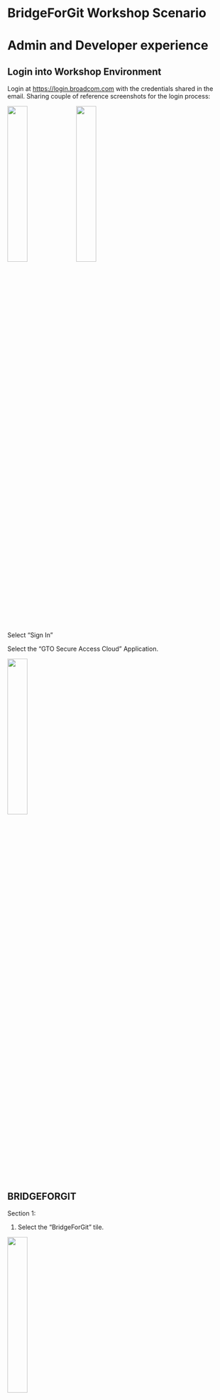 # BridgeForGit Workshop Scenario
# Admin and Developer experience 

## Login into Workshop Environment

Login at https://login.broadcom.com with the credentials shared in the email. Sharing couple of reference screenshots for the login process: 

<img src='images/bridge/b4g1.png' width='30%'>

<img src='images/bridge/b4g2.png' width='30%'>

Select “Sign In”

Select the “GTO Secure Access Cloud” Application. 

<img src='images/bridge/b4g3.png' width='30%'>

## BRIDGEFORGIT 

Section 1: 

1. Select the “BridgeForGit” tile. 

<img src='images/bridge/b4g4.png' width='30%'>

2. Authenticate via Github. Please enter the credentials shared by the instructor. 

<img src='images/bridge/b4g5.png' width='30%'>

<img src='images/bridge/b4g6.png' width='30%'>

3. BridgeForGit UI gets launched. Select "Create new mapping" on the top right. 

<img src='images/bridge/b4g7.png' width='30%'>

4. Select Template for "Simple Mapping Definition"

<img src='images/bridge/b4g8.png' width='30%'>

Enter the Github url. 
The Url will be of the format https://github.com/theworkshopuser/doggos-custxx. 
Replace XX with the number in your User ID. 

<img src='images/bridge/b4g9.png' width='30%'>

Select Next. 

Endevor Connection page will appear. Keep the defaults. 

<img src='images/bridge/b4g10.png' width='30%'>

Select Next. 

Enter the Branch name as “main”. Keep the other fields as defaults. 

<img src='images/bridge/b4g11.png' width='30%'>

For Map Inventory details.
- For Endevor System, Select “DOGGOS-DOGGOS”. 
- For Endevor Sub System, Select “Cust00x-Cust00x”. Replace x with your User ID.
- For Element Types, Select

<img src='images/bridge/b4g12.png' width='30%'>

<img src='images/bridge/b4g13.png' width='30%'>

<img src='images/bridge/b4g14.png' width='30%'>

Select Next. 

<img src='images/bridge/b4g15.png' width='30%'>

Select “Initialize Mapping”

The Mapping initialization Begins.

<img src='images/bridge/b4g16.png' width='30%'>

<img src='images/bridge/b4g17.png' width='30%'>

Section 2: 

Access the workspace.  

From the Application Portal Page. The page where you selected “BridgeForGit” before, now select “MSD-Workshop”. Sharing a reference screenshot: 

<img src='images/bridge/b4g18.png' width='30%'>

This will launch the Workshop environment: 

<img src='images/bridge/b4g19.png' width='30%'>

Select “Workspaces” Tab. 

<img src='images/bridge/b4g20.png' width='30%'>

Hover over the paused status, it will list the option to Run. Select Run

<img src='images/bridge/b4g21.png' width='30%'>

This will launch the workspace. 

<img src='images/bridge/b4g22.png' width='30%'>

Please wait for the startup script to be finished. 

Section 3: 

Select the burger icon (three vertical lines), File -> Open Folder (Ensure the open folder is pointing to /home/developer and selct OK).

From the command line Terminal. Run the command: cd /home/developer

Now Clone the newly mapped github repo. 
Command: git clone git@github.com:theworkshopuser/doggos-custXX.git

Replace XX with the number in your User ID. For instance if you are user 16, then the command will be 
git clone git@github.com:theworkshopuser/doggos-cust16.git

<img src='images/bridge/b4g23.png' width='30%'>

Cd into the cloned repo directory and switch to main branch. 

Commands: 
cd doggos-custXX/
Note: Replace XX with number in your User ID. 

git checkout main

<img src='images/bridge/b4g24.png' width='30%'>

Open the doggos-cust6 folder in the VSCode Explorer and select the file that corresponds to your User Id. 

<img src='images/bridge/b4g25.png' width='30%'>

Make a Quick change. Update one of the existing comments. 
Change line 20 from 

<img src='images/bridge/b4g26.png' width='30%'>

To

<img src='images/bridge/b4g27.png' width='30%'>

Save the file. 

Track, commit and push the changes into the github repo. 

git add . 
git commit -m "updated a comment"
git push

<img src='images/bridge/b4g28.png' width='30%'>

At this point, User edited a cobol file, pushed the changes to Github. With BridgeForGit Mapping that is already performed between this Github repo to the Endevor, the changes are synched with the Endevor.
To validate that the changes got synced to Endevor, Perform the below steps. 

Select the burger icon (three vertical lines), File -> Open Folder (Ensure the open folder is pointing to /home/developer/doggos-gse/ and selct OK).

<img src='images/bridge/b4g29.png' width='30%'>

Launch the "Explorer for Endevor" extension, This extension is already configured to Endevor instance and Inventory location. Select the configurations that get listed. Sharing reference screenshots:

<img src='images/bridge/b4g30.png' width='30%'>

<img src='images/bridge/b4g31.png' width='30%'>

<img src='images/bridge/b4g32.png' width='30%'>

Expand the folder structure in Explorer tab and select "show history"

<img src='images/bridge/b4g33.png' width='30%'>

This will list the file changes and Element history. 

<img src='images/bridge/b4g34.png' width='30%'>


